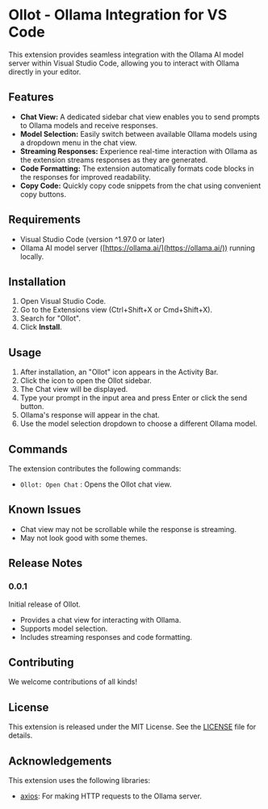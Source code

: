 # Ollot - Ollama Integration for VS Code

This extension provides seamless integration with the Ollama AI model server within Visual Studio Code, allowing you to interact with Ollama directly in your editor.

## Features

* **Chat View:** A dedicated sidebar chat view enables you to send prompts to Ollama models and receive responses.
* **Model Selection:** Easily switch between available Ollama models using a dropdown menu in the chat view.
* **Streaming Responses:** Experience real-time interaction with Ollama as the extension streams responses as they are generated.
* **Code Formatting:** The extension automatically formats code blocks in the responses for improved readability.
* **Copy Code:** Quickly copy code snippets from the chat using convenient copy buttons.

## Requirements

* Visual Studio Code (version ^1.97.0 or later)
* Ollama AI model server ([https://ollama.ai/](https://ollama.ai/)) running locally.

## Installation

1.  Open Visual Studio Code.
2.  Go to the Extensions view (Ctrl+Shift+X or Cmd+Shift+X).
3.  Search for "Ollot".
4.  Click **Install**.

## Usage

1.  After installation, an "Ollot" icon appears in the Activity Bar.
2.  Click the icon to open the Ollot sidebar.
3.  The Chat view will be displayed.
4.  Type your prompt in the input area and press Enter or click the send button.
5.  Ollama's response will appear in the chat.
6.  Use the model selection dropdown to choose a different Ollama model.

## Commands

The extension contributes the following commands:

* `Ollot: Open Chat` : Opens the Ollot chat view.

## Known Issues

* Chat view may not be scrollable while the response is streaming.
* May not look good with some themes.

## Release Notes

### 0.0.1

Initial release of Ollot.

* Provides a chat view for interacting with Ollama.
* Supports model selection.
* Includes streaming responses and code formatting.

## Contributing

We welcome contributions of all kinds!

## License

This extension is released under the MIT License. See the [LICENSE](LICENSE) file for details.

## Acknowledgements

This extension uses the following libraries:

* [axios](https://axios-http.com/): For making HTTP requests to the Ollama server.